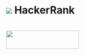 # <img src='https://d3keuzeb2crhkn.cloudfront.net/hackerrank/assets/brand/h_mark_sm-54e04e2dc05825511221137eb36e2c31.png'/> HackerRank
# <img src='https://d3q6qq2zt8nhwv.cloudfront.net/platform/4b9a27f7ca854bbd9a245d55310bc727.png' width="200" height="50" /> 
